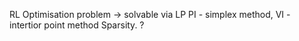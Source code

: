 RL Optimisation problem -> solvable via LP
PI - simplex method, VI - intertior point method
Sparsity.
?
